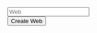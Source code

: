 <form action="/web/{{.Web}}/!{{.Title}}" method="POST">
    <div>
        <input type="text" name="name" placeholder="Web">
    </div>
    <div>
        <input type="submit" value="Create Web">
    </div>
</form>
